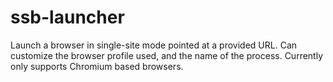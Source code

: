 # ssb-launcher
Launch a browser in single-site mode pointed at a provided URL. Can customize the browser profile used, and the name of the process. Currently only supports Chromium based browsers.
